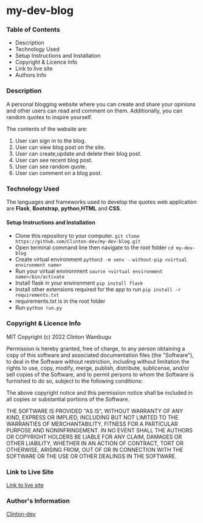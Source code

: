 # my-dev-blog
### Table of Contents
* Description
* Technology Used
* Setup Instructions and Installation
* Copyright & Licence Info
* Link to live site
* Authors Info

### Description
A personal blogging website where you can create and share your opinions and other users can read and comment on them. Additionally, you can random quotes to inspire yourself.


The contents of the website are:
1. User can sign in to the blog.
2. User can view blog post on the site.
3. User can create,update and delete their blog post.
4. User can see recent blog post.
5. User can see random quote.
6. User can comment on a blog post.


### Technology Used
The languages and frameworks used to develop the quotes web application are **Flask**, **Bootstrap**, **python**,**HTML** and **CSS**.

#### Setup Instructions and Installation

- Clone this repository to your computer. `git clone https://github.com/Clinton-dev/my-dev-blog.git`
- Open terminal command line then navigate to the root folder `cd my-dev-blog`
- Create virtual environment `python3 -m venv --without-pip <virtual environment name>`
- Run your virtual environment `source <virtual environment name>/bin/activate`
- Install flask in your environment `pip install flask`
- Install other extensions required for the app to run `pip install -r requirements.txt`
- requirements.txt is in the root folder
- Run `python run.py`


### Copyright & Licence Info
MIT Copyright (c) 2022 Clinton Wambugu

Permission is hereby granted, free of charge, to any person obtaining a copy of this software and associated documentation files (the "Software"), to deal in the Software without restriction, including without limitation the rights to use, copy, modify, merge, publish, distribute, sublicense, and/or sell copies of the Software, and to permit persons to whom the Software is furnished to do so, subject to the following conditions:

The above copyright notice and this permission notice shall be included in all copies or substantial portions of the Software.

THE SOFTWARE IS PROVIDED "AS IS", WITHOUT WARRANTY OF ANY KIND, EXPRESS OR IMPLIED, INCLUDING BUT NOT LIMITED TO THE WARRANTIES OF MERCHANTABILITY, FITNESS FOR A PARTICULAR PURPOSE AND NONINFRINGEMENT. IN NO EVENT SHALL THE AUTHORS OR COPYRIGHT HOLDERS BE LIABLE FOR ANY CLAIM, DAMAGES OR OTHER LIABILITY, WHETHER IN AN ACTION OF CONTRACT, TORT OR OTHERWISE, ARISING FROM, OUT OF OR IN CONNECTION WITH THE SOFTWARE OR THE USE OR OTHER DEALINGS IN THE SOFTWARE.
### Link to Live Site
[Link to live site](https://pitch-in-60.herokuapp.com/)


### Author's Information
[Clinton-dev](https://github.com/Clinton-dev)




